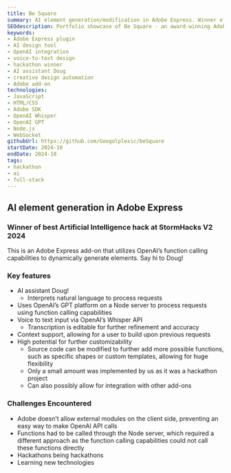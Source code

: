 ```yaml
---
title: Be Square
summary: AI element generation/modification in Adobe Express. Winner of best AI hack!
SEOdescription: Portfolio showcase of Be Square - an award-winning Adobe Express AI plugin developed at StormHacks V2. View the implementation details of this hackathon project utilizing OpenAI's GPT and Whisper APIs.
keywords:
- Adobe Express plugin
- AI design tool
- OpenAI integration
- voice-to-text design
- hackathon winner
- AI assistant Doug
- creative design automation
- Adobe add-on
technologies:
- JavaScript
- HTML/CSS
- Adobe SDK
- OpenAI Whisper
- OpenAI GPT
- Node.js
- WebSocket
githubUrl: https://github.com/Googolplexic/beSquare
startDate: 2024-10
endDate: 2024-10
tags:
- hackathon
- ai
- full-stack
---
```


## AI element generation in Adobe Express

### Winner of best Artificial Intelligence hack at StormHacks V2 2024

This is an Adobe Express add-on that utilizes OpenAI’s function calling capabilities to dynamically generate elements. Say hi to Doug!

### Key features

- AI assistant Doug!
  - Interprets natural language to process requests
- Uses OpenAI’s GPT platform on a Node server to process requests using function calling capabilities
- Voice to text input via OpenAI’s Whisper API
  - Transcription is editable for further refinement and accuracy
- Context support, allowing for a user to build upon previous requests
- High potential for further customizability
  - Source code can be modified to further add more possible functions, such as specific shapes or custom templates, allowing for huge flexibility
  - Only a small amount was implemented by us as it was a hackathon project
  - Can also possibly allow for integration with other add-ons

### Challenges Encountered

- Adobe doesn’t allow external modules on the client side, preventing an easy way to make OpenAI API calls
- Functions had to be called through the Node server, which required a different approach as the function calling capabilities could not call these functions directly
- Hackathons being hackathons
- Learning new technologies
